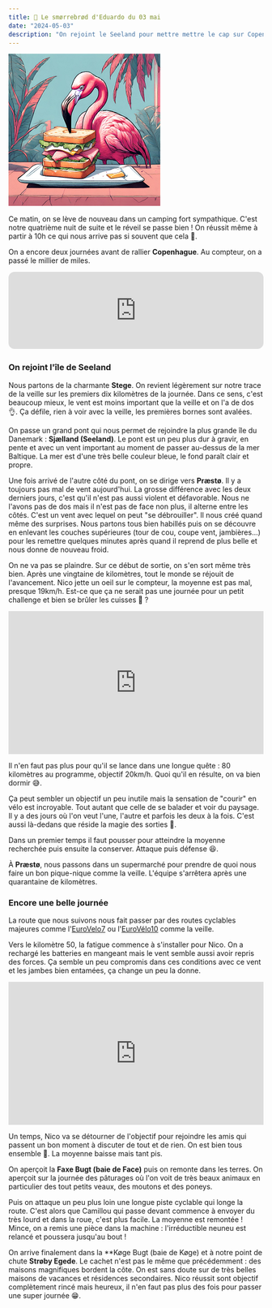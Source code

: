 ```yaml
---
title: 🥪 Le smørrebrød d'Eduardo du 03 mai
date: "2024-05-03"
description: "On rejoint le Seeland pour mettre mettre le cap sur Copenhague !"
---
```


![Smorrebrod d'Eduardo](../smorrebrod_eduardo.png)

Ce matin, on se lève de nouveau dans un camping fort sympathique. C'est notre quatrième nuit de suite et le réveil se passe bien ! On réussit même à partir à 10h ce qui nous arrive pas si souvent que cela 🤪.

On a encore deux journées avant de rallier **Copenhague**. Au compteur, on a passé le millier de miles.

<iframe style="border-radius:12px" src="https://open.spotify.com/embed/track/4w1lzcaoZ1IC2K5TwjalRP?utm_source=generator" width="100%" height="152" frameBorder="0" allow="autoplay; clipboard-write; encrypted-media; picture-in-picture" loading="lazy"></iframe>

### On rejoint l'île de Seeland

Nous partons de la charmante **Stege**. On revient légèrement sur notre trace de la veille sur les premiers dix kilomètres de la journée. Dans ce sens, c'est beaucoup mieux, le vent est moins important que la veille et on l'a de dos 👌. Ça défile, rien à voir avec la veille, les premières bornes sont avalées.

On passe un grand pont qui nous permet de rejoindre la plus grande île du Danemark : **Sjælland (Seeland)**. Le pont est un peu plus dur à gravir, en pente et avec un vent important au moment de passer au-dessus de la mer Baltique. La mer est d'une très belle couleur bleue, le fond paraît clair et propre.

Une fois arrivé de l'autre côté du pont, on se dirige vers **Præstø**. 
Il y a toujours pas mal de vent aujourd'hui. La grosse différence avec les deux derniers jours, c'est qu'il n'est pas aussi violent et défavorable. Nous ne l'avons pas de dos mais il n'est pas de face non plus, il alterne entre les côtés. C'est un vent avec lequel on peut "se débrouiller". Il nous créé quand même des surprises. Nous partons tous bien habillés puis on se découvre en enlevant les couches supérieures (tour de cou, coupe vent, jambières...) pour les remettre quelques minutes après quand il reprend de plus belle et nous donne de nouveau froid.

On ne va pas se plaindre. Sur ce début de sortie, on s'en sort même très bien. Après une vingtaine de kilomètres, tout le monde se réjouit de l'avancement. Nico jette un oeil sur le compteur, la moyenne est pas mal, presque 19km/h. Est-ce que ça ne serait pas une journée pour un petit challenge et bien se brûler les cuisses 🤔 ?

<div style="width: 100%; height: 0; position: relative; padding-bottom: 56%;"><iframe src="https://giphy.com/embed/pjd6Oggp5BIzJp33CK" style="top: 0; left: 0; width: 100%; height: 100%; position: absolute; border: 0;" allowfullscreen scrolling="no" allow="encrypted-media;" class="giphy-embed"></iframe></div>

Il n'en faut pas plus pour qu'il se lance dans une longue quête : 80 kilomètres au programme, objectif 20km/h. Quoi qu'il en résulte, on va bien dormir 😅.

Ça peut sembler un objectif un peu inutile mais la sensation de "courir" en vélo est incroyable. Tout autant que celle de se balader et voir du paysage. Il y a des jours où l'on veut l'une, l'autre et parfois les deux à la fois. C'est aussi là-dedans que réside la magie des sorties 🥰. 

Dans un premier temps il faut pousser pour atteindre la moyenne recherchée puis ensuite la conserver. Attaque puis défense 😆.

À **Præstø**, nous passons dans un supermarché pour prendre de quoi nous faire un bon pique-nique comme la veille. L'équipe s'arrêtera après une quarantaine de kilomètres. 

### Encore une belle journée 

La route que nous suivons nous fait passer par des routes cyclables majeures comme l'[EuroVelo7](https://fr.eurovelo.com/ev7/denmark) ou l'[EuroVélo10](https://fr.eurovelo.com/ev10) comme la veille.

Vers le kilomètre 50, la fatigue commence à s'installer pour Nico. On a rechargé les batteries en mangeant mais le vent semble aussi avoir repris des forces. Ça semble un peu compromis dans ces conditions avec ce vent et les jambes bien entamées, ça change un peu la donne.

<div style="width: 100%; height: 0; position: relative; padding-bottom: 56%;"><iframe src="https://giphy.com/embed/13J4DSqnlTYIM0" style="top: 0; left: 0; width: 100%; height: 100%; position: absolute; border: 0;" allowfullscreen scrolling="no" allow="encrypted-media;" class="giphy-embed"></iframe></div>

Un temps, Nico va se détourner de l'objectif pour rejoindre les amis qui passent un bon moment à discuter de tout et de rien. On est bien tous ensemble 🤗. La moyenne baisse mais tant pis.

On aperçoit la **Faxe Bugt (baie de Face)** puis on remonte dans les terres. On aperçoit sur la journée des pâturages où l'on voit de très beaux animaux en particulier des tout petits veaux, des moutons et des poneys.

Puis on attaque un peu plus loin une longue piste cyclable qui longe la route. C'est alors que Camillou qui passe devant commence à envoyer du très lourd et dans la roue, c'est plus facile. La moyenne est remontée ! Mince, on a remis une pièce dans la machine : l'irréductible neuneu est relancé et poussera jusqu'au bout !

On arrive finalement dans la **Køge Bugt (baie de Køge) et à notre point de chute **Strøby Egede**. Le cachet n'est pas le même que précédemment : des maisons magnifiques bordent la côte. On est sans doute sur de très belles maisons de vacances et résidences secondaires. Nico réussit sont objectif complètement rincé mais heureux, il n'en faut pas plus des fois pour passer une super journée 😁.